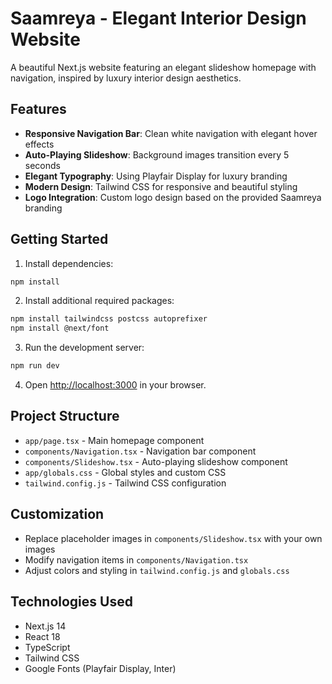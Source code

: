 # Saamreya - Elegant Interior Design Website

A beautiful Next.js website featuring an elegant slideshow homepage with navigation, inspired by luxury interior design aesthetics.

## Features

- **Responsive Navigation Bar**: Clean white navigation with elegant hover effects
- **Auto-Playing Slideshow**: Background images transition every 5 seconds
- **Elegant Typography**: Using Playfair Display for luxury branding
- **Modern Design**: Tailwind CSS for responsive and beautiful styling
- **Logo Integration**: Custom logo design based on the provided Saamreya branding

## Getting Started

1. Install dependencies:
```bash
npm install
```

2. Install additional required packages:
```bash
npm install tailwindcss postcss autoprefixer
npm install @next/font
```

3. Run the development server:
```bash
npm run dev
```

4. Open [http://localhost:3000](http://localhost:3000) in your browser.

## Project Structure

- `app/page.tsx` - Main homepage component
- `components/Navigation.tsx` - Navigation bar component
- `components/Slideshow.tsx` - Auto-playing slideshow component
- `app/globals.css` - Global styles and custom CSS
- `tailwind.config.js` - Tailwind CSS configuration

## Customization

- Replace placeholder images in `components/Slideshow.tsx` with your own images
- Modify navigation items in `components/Navigation.tsx`
- Adjust colors and styling in `tailwind.config.js` and `globals.css`

## Technologies Used

- Next.js 14
- React 18
- TypeScript
- Tailwind CSS
- Google Fonts (Playfair Display, Inter)
